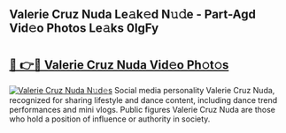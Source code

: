 ## Valerie Cruz Nuda Le𝚊k𝚎d N𝚞𝚍e - Part-Agd Vid𝚎o Photos Le𝚊ks 0IgFy

# <h2><a href="http://fbeika.evod.top/?m=Valerie+Cruz+Nuda">🔗 👉🔴 Valerie Cruz Nuda Vid𝚎o Ph𝚘t𝚘s</a></h2>

[![Valerie Cruz Nuda N𝚞d𝚎s](https://i.imgur.com/8V9OHl7.gif)](http://fbeika.evod.top/?m=Valerie+Cruz+Nuda)
Social media personality Valerie Cruz Nuda, recognized for sharing lifestyle and dance content, including dance trend performances and mini vlogs. Public figures Valerie Cruz Nuda are those who hold a position of influence or authority in society. 
